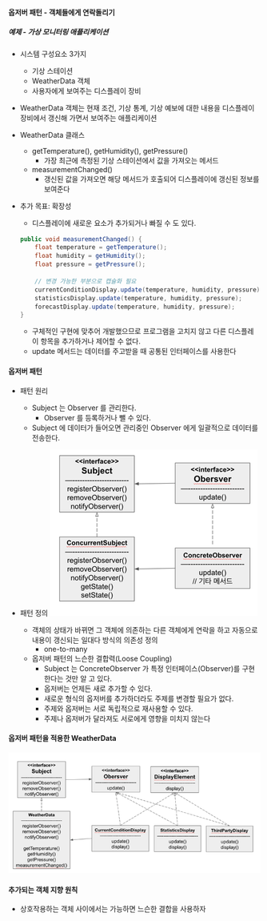 #### 옵저버 패턴 - 객체들에게 연락돌리기

##### 예제 - 가상 모니터링 애플리케이션

- 시스템 구성요소 3가지
  - 기상 스테이션
  - WeatherData 객체
  - 사용자에게 보여주는 디스플레이 장비
- WeatherData 객체는 현재 조건, 기상 통계, 기상 예보에 대한 내용을 디스플레이 장비에서 갱신해 가면서 보여주는 애플리케이션

- WeatherData 클래스
  - getTemperature(), getHumidity(), getPressure()
    - 가장 최근에 측정된 기상 스테이션에서 값을 가져오는 메서드
  - measurementChanged()
    - 갱신된 값을 가져오면 해당 메서드가 호출되어 디스플레이에 갱신된 정보를 보여준다

- 추가 목표: 확장성
  - 디스플레이에 새로운 요소가 추가되거나 빠질 수 도 있다.
  
  ```java
  public void measurementChanged() {
      float temperature = getTemperature();
      float humidity = getHumidity();
      float pressure = getPressure();
      
      // 변경 가능한 부분으로 캡슐화 필요
      currentConditionDisplay.update(temperature, humidity, pressure);
      statisticsDisplay.update(temperature, humidity, pressure); 
      forecastDisplay.update(temperature, humidity, pressure);
  }
  ```
  - 구체적인 구현에 맞추어 개발했으므로 프로그램을 고치지 않고 다른 디스플레이 항목을 추가하거나 제어할 수 없다.
  - update 메서드는 데이터를 주고받을 때 공통된 인터페이스를 사용한다 

#### 옵저버 패턴

- 패턴 원리
  - Subject 는 Observer 를 관리한다.
    - Observer 를 등록하거나 뺄 수 있다.
  - Subject 에 데이터가 들어오면 관리중인 Observer 에게 일괄적으로 데이터를 전송한다. 

- 패턴 정의
  ![img.png](img.png)

  - 객체의 상태가 바뀌면 그 객체에 의존하는 다른 객체에게 연락을 하고 자동으로 내용이 갱신되는 일대다 방식의 의존성 정의
    - one-to-many
  - 옵저버 패턴의 느슨한 결합력(Loose Coupling)
    - Subject 는 ConcreteObserver 가 특정 인터페이스(Observer)를 구현한다는 것만 알 고 있다.
    - 옵저버는 언제든 새로 추가할 수 있다.
    - 새로운 형식의 옵저버를 추가하더라도 주제를 변경할 필요가 없다.
    - 주제와 옵저버는 서로 독립적으로 재사용할 수 있다.
    - 주제나 옵저버가 달라져도 서로에게 영향을 미치지 않는다

#### 옵저버 패턴을 적용한 WeatherData

![img_1.png](img_1.png)

#### 추가되는 객체 지향 원칙

- 상호작용하는 객체 사이에서는 가능하면 느슨한 결합을 사용하자
